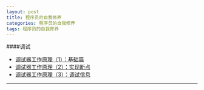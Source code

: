 ```yaml
---
layout: post
title: 程序员的自我修养
categories: 程序员的自我修养
tags: 程序员的自我修养
---
```


####调试
-  [调试器工作原理（1）：基础篇](http://blog.jobbole.com/23463/)
-  [调试器工作原理（2）：实现断点](http://blog.jobbole.com/23632/)
-  [调试器工作原理（3）：调试信息](http://blog.jobbole.com/24916/)

---
